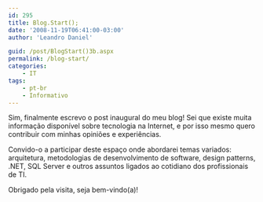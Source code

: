 ```yaml
---
id: 295
title: Blog.Start();
date: '2008-11-19T06:41:00-03:00'
author: 'Leandro Daniel'

guid: /post/BlogStart()3b.aspx
permalink: /blog-start/
categories:
    - IT
tags:
    - pt-br
    - Informativo
---
```


Sim, finalmente escrevo o post inaugural do meu blog! Sei que existe muita informação disponível sobre tecnologia na Internet, e por isso mesmo quero contribuir com minhas opiniões e experiências.

Convido-o a participar deste espaço onde abordarei temas variados: arquitetura, metodologias de desenvolvimento de software, design patterns, .NET, SQL Server e outros assuntos ligados ao cotidiano dos profissionais de TI.
  
Obrigado pela visita, seja bem-vindo(a)!

